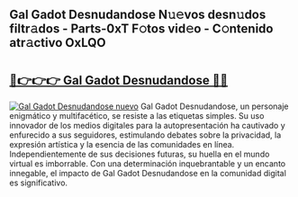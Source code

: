 ## Gal Gadot Desnudandose N𝚞𝚎vos desn𝚞dos filtr𝚊dos - Parts-0xT F𝚘tos vid𝚎o - C𝚘ntenido atr𝚊ctivo OxLQO

# <h2><a href="http://mbc6e1d.tromn.icu/?c=Gal+Gadot+Desnudandose">🔗👉👉👉 Gal Gadot Desnudandose 🔗🔗</a></h2>

[![Gal Gadot Desnudandose nuevo](https://i.imgur.com/pEAQMta.gif)](http://mbc6e1d.tromn.icu/?c=Gal+Gadot+Desnudandose)
Gal Gadot Desnudandose, un personaje enigmático y multifacético, se resiste a las etiquetas simples. Su uso innovador de los medios digitales para la autopresentación ha cautivado y enfurecido a sus seguidores, estimulando debates sobre la privacidad, la expresión artística y la esencia de las comunidades en línea. Independientemente de sus decisiones futuras, su huella en el mundo virtual es imborrable. Con una determinación inquebrantable y un encanto innegable, el impacto de Gal Gadot Desnudandose en la comunidad digital es significativo.
